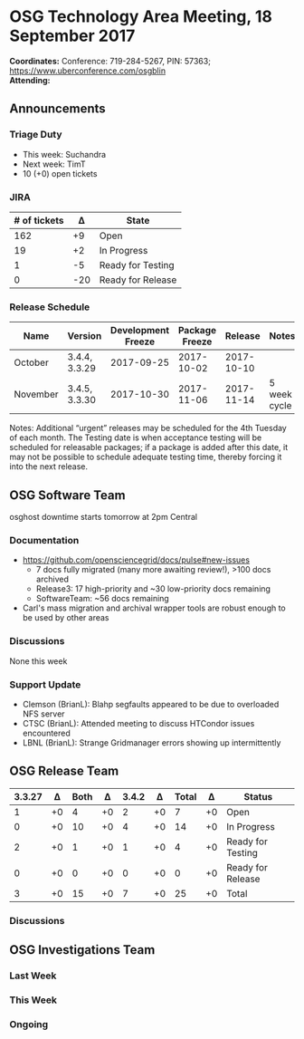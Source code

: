 # OSG Technology Area Meeting, 18 September 2017

**Coordinates:** Conference: 719-284-5267, PIN: 57363; <https://www.uberconference.com/osgblin>  
**Attending:**   


## Announcements


### Triage Duty

-   This week: Suchandra
-   Next week: TimT
-   10 (+0) open tickets


### JIRA

| # of tickets | &Delta; | State             |
|------------ |------- |----------------- |
| 162          | +9      | Open              |
| 19           | +2      | In Progress       |
| 1            | -5      | Ready for Testing |
| 0            | -20     | Ready for Release |


### Release Schedule

| Name     | Version       | Development Freeze | Package Freeze | Release    | Notes        |
|-------- |------------- |------------------ |-------------- |---------- |------------ |
| October  | 3.4.4, 3.3.29 | 2017-09-25         | 2017-10-02     | 2017-10-10 |              |
| November | 3.4.5, 3.3.30 | 2017-10-30         | 2017-11-06     | 2017-11-14 | 5 week cycle |

Notes: Additional “urgent” releases may be scheduled for the 4th Tuesday of each month. The Testing date is when acceptance testing will be scheduled for releasable packages; if a package is added after this date, it may not be possible to schedule adequate testing time, thereby forcing it into the next release.  


## OSG Software Team

osghost downtime starts tomorrow at 2pm Central  


### Documentation

-   <https://github.com/opensciencegrid/docs/pulse#new-issues>  
    -   7 docs fully migrated (many more awaiting review!), >100 docs archived
    -   Release3: 17 high-priority and ~30 low-priority docs remaining
    -   SoftwareTeam: ~56 docs remaining
-   Carl's mass migration and archival wrapper tools are robust enough to be used by other areas


### Discussions

None this week  


### Support Update

-   Clemson (BrianL): Blahp segfaults appeared to be due to overloaded NFS server
-   CTSC (BrianL): Attended meeting to discuss HTCondor issues encountered
-   LBNL (BrianL): Strange Gridmanager errors showing up intermittently

## OSG Release Team

| 3.3.27 | &Delta; | Both | &Delta;  | 3.4.2 | &Delta; | Total | &Delta;  | Status            |
| ------ | ------- | ---- | -------- | ----- | ------- | ----- | -------- | ----------------- |
| 1      | +0      | 4    | +0       | 2     | +0      | 7     | +0       | Open              |
| 0      | +0      | 10   | +0       | 4     | +0      | 14    | +0       | In Progress       |
| 2      | +0      | 1    | +0       | 1     | +0      | 4     | +0       | Ready for Testing |
| 0      | +0      | 0    | +0       | 0     | +0      | 0     | +0       | Ready for Release |
| 3      | +0      | 15   | +0       | 7     | +0      | 25    | +0       | Total             |


### Discussions




## OSG Investigations Team


### Last Week


### This Week



### Ongoing

